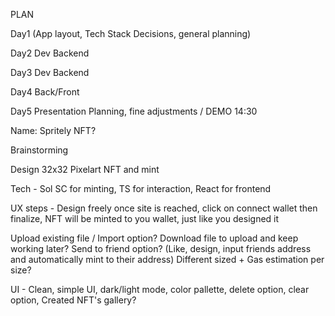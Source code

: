 PLAN

Day1 (App layout, Tech Stack Decisions, general planning)

Day2 Dev Backend

Day3 Dev Backend

Day4 Back/Front

Day5 Presentation Planning, fine adjustments / DEMO 14:30 

Name: Spritely NFT?



Brainstorming

Design 32x32 Pixelart NFT and mint

Tech - Sol SC for minting, TS for interaction, React for frontend

UX steps - Design freely once site is reached, click on connect wallet then finalize, 
NFT will be minted to you wallet, just like you designed it 

Upload existing file / Import option?
Download file to upload and keep working later? 
Send to friend option? (Like, design, input friends address and automatically mint to their address) 
Different sized + Gas estimation per size? 

UI - Clean, simple UI, dark/light mode, color pallette, delete option, clear option, 
Created NFT's gallery?